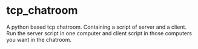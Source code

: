 # tcp_chatroom
A python based tcp chatroom. Containing a script of server and a client. Run the server script in one computer and client script in those computers you want in the chatroom.
